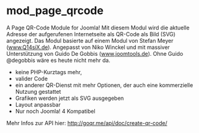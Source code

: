 # mod_page_qrcode
A Page QR-Code Module for Joomla!
Mit diesem Modul wird die aktuelle Adresse der aufgerufenen Internetseite als QR-Code als Bild (SVG) angezeigt.
Das Modul basierte auf einem Modul von Stefan Meyer (www.Q14siX.de). Angepasst von Niko Winckel und mit massiver Unterstützung von Guido De Gobbis (www.joomtools.de). Ohne Guido @degobbis wäre es heute nicht mehr da.
* keine PHP-Kurztags mehr,
* valider Code
* ein anderer QR-Dienst mit mehr Optionen, der auch eine kommerzielle Nutzung gestattet
* Grafiken werden jetzt als SVG ausgegeben
* Layout anpassbar
* Nur noch Joomla! 4 Kompatibel

Mehr Infos zur API hier: http://goqr.me/api/doc/create-qr-code/
